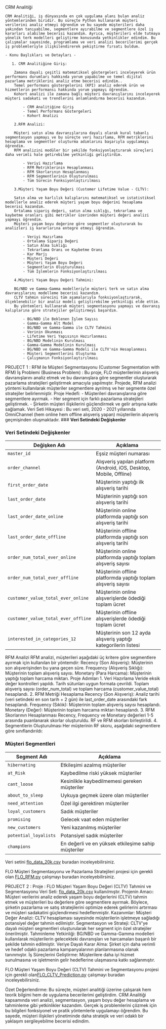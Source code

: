 
CRM Analitiği

    CRM Analitiği, iş dünyasında en çok uygulama alanı bulan analiz yöntemlerinden biridir. Bu süreçte Python kullanarak müşteri verilerini analiz etmeyi öğrendim ve bu sayede müşterileri daha yakından tanıyabilme, segmentlere ayırabilme ve segmentlere özel iş kararları alabilme becerisi kazandım. Ayrıca, müşterileri elde tutmaya yönelik terk modelleri geliştirme konusunda yetkinlikler edindim. Bu çalışmalar sayesinde, programlama ve veri analizi becerilerimi gerçek iş problemleriyle ilişkilendirerek pekiştirme fırsatı buldum.
    
    - Konu Başlıkları ve Detayları -

       1. CRM Analitiğine Giriş:

        Zamana dayalı çeşitli matematiksel göstergeleri inceleyerek ürün performans durumları hakkında yorum yapabilme ve temel dijital pazarlama metriklerini analiz etme becerisi edindim..
        Temel performans göstergelerini (KPI) analiz ederek ürün ve hizmetlerin performansı hakkında yorum yapmayı öğrendim.
        Kohort analizi ile zamana bağlı müşteri davranışlarını inceleyerek müşteri sadakati ve trendlerini anlamlandırma becerisi kazandım.
            
            - CRM Analitiğine Giriş
            - Temel Performans Göstergeleri
            - Kohort Analizi
    
        2.RFM Analizi:

        Müşteri satın alma davranışlarına dayalı olarak kural tabanlı segmentasyon yapmayı ve bu süreçte veri hazırlama, RFM metriklerini hesaplama ve segmentler oluşturma adımlarını başarıyla uygulamayı öğrendim.
        RFM analizini modüler bir şekilde fonksiyonlaştırarak süreçleri daha verimli hale getirebilme yetkinliği geliştirdim.

            - Veriyi Hazırlama
            - RFM Metriklerinin Hesaplanması
            - RFM Skorlarının Hesaplanması
            - RFM Segmentlerinin Oluşturulması
            - Tüm Sürecin Fonksiyonlaştırılması
    
        3.Müşteri Yaşam Boyu Değeri (Customer Lifetime Value - CLTV):

        Satın alma ve karlılık kalıplarını matematiksel ve istatistiksel modellerle analiz ederek müşteri yaşam boyu değerini hesaplama becerisi kazandım.
        Ortalama sipariş değeri, satın alma sıklığı, tekrarlama ve kaybetme oranları gibi metrikler üzerinden müşteri değeri analizi yapmayı öğrendim.
        Müşteri yaşam boyu değerine göre segmentler oluşturarak bu analizleri iş kararlarına entegre etmeyi öğrendim.

            - Veriyi Hazırlama
            - Ortalama Sipariş Değeri
            - Satın Alma Sıklığı
            - Tekrarlama Oranı ve Kaybetme Oranı
            - Kar Marjı
            - Müşteri Değeri
            - Müşteri Yaşam Boyu Değeri
            - Segmentlerin Oluşturulması
            - Tüm İşlemlerin Fonksiyonlaştırılması
    
        4.Müşteri Yaşam Boyu Değeri Tahmini:

        BG/NBD ve Gamma-Gamma modelleriyle müşteri terk ve satın alma davranışlarını modelleme becerisi kazandım.
        CLTV tahmin sürecini tüm aşamalarıyla fonksiyonlaştırarak, ölçeklenebilir bir analiz modeli geliştirebilme yetkinliği elde ettim.
        Bu yöntemleri kullanarak müşteri segmentasyonu yapmayı ve davranış kalıplarına göre stratejiler geliştirmeyi başardım.

            - BG/NBD ile Beklenen İşlem Sayısı
            - Gamma-Gamma Alt Model
            - BG/NBD ve Gamma-Gamma ile CLTV Tahmini
            - Verinin Okunması
            - Lifetime Veri Yapısının Hazırlanması
            - BG/NBD Modelinin Kurulması
            - Gamma-Gamma Modelinin Kurulması
            - BG/NBD ve Gamma-Gamma Modeli ile CLTV'nin Hesaplanması
            - Müşteri Segmentlerini Oluşturma
            - Çalışmanın Fonksiyonlaştırılması
    

PROJECT 1 :
    RFM ile Müşteri Segmentasyonu (Customer Segmentation with RFM)
        İş Problemi (Business Problem) :
            Bu proje, FLO müşterilerinin alışveriş davranışlarını analiz etmek ve bu davranışlara göre segmentler oluşturarak pazarlama stratejileri geliştirmek amacıyla yapılmıştır. Projede, RFM analizi yöntemi kullanılarak müşteriler segmentlere ayrılmış ve her segmente özel stratejiler belirlenmiştir.
        Proje Hedefi:
         - Müşterileri davranışlarına göre segmentlere ayırmak.
         - Her segment için farklı pazarlama stratejileri geliştirmek.
         - Şirketin müşteri ilişkilerini güçlendirmek ve gelir artışına katkı sağlamak.
        Veri Seti Hikayesi : 
            Bu veri seti, 2020 - 2021 yıllarında OmniChannel (hem online hem offline alışveriş yapan) müşterilerin alışveriş geçmişinden oluşmaktadır.
            ### **Veri Setindeki Değişkenler**
### **Veri Setindeki Değişkenler**

| **Değişken Adı**                  | **Açıklama**                                                                |
|-----------------------------------|-----------------------------------------------------------------------------|
| `master_id`                       | Eşsiz müşteri numarası                                                     |
| `order_channel`                   | Alışveriş yapılan platform (Android, iOS, Desktop, Mobile, Offline)        |
| `first_order_date`                | Müşterinin yaptığı ilk alışveriş tarihi                                    |
| `last_order_date`                 | Müşterinin yaptığı son alışveriş tarihi                                    |
| `last_order_date_online`          | Müşterinin online platformda yaptığı son alışveriş tarihi                  |
| `last_order_date_offline`         | Müşterinin offline platformda yaptığı son alışveriş tarihi                 |
| `order_num_total_ever_online`     | Müşterinin online platformda yaptığı toplam alışveriş sayısı               |
| `order_num_total_ever_offline`    | Müşterinin offline platformda yaptığı toplam alışveriş sayısı              |
| `customer_value_total_ever_online`| Müşterinin online alışverişlerde ödediği toplam ücret                      |
| `customer_value_total_ever_offline`| Müşterinin offline alışverişlerde ödediği toplam ücret                    |
| `interested_in_categories_12`    | Müşterinin son 12 ayda alışveriş yaptığı kategorilerin listesi             |

RFM Analizi
        RFM analizi, müşterileri aşağıdaki üç kritere göre segmentlere ayırmak için kullanılan bir yöntemdir:
        Recency (Son Alışveriş): Müşterinin son alışverişinden bu yana geçen süre.
        Frequency (Alışveriş Sıklığı): Müşterinin toplam alışveriş sayısı.
        Monetary (Para Harcama): Müşterinin yaptığı toplam harcama miktarı.
    Proje Adımları
     1. Veri Hazırlama
        Veride eksik değer kontrolleri yapıldı.
        Tarih sütunları uygun formata çevrildi.
        Toplam alışveriş sayısı (order_num_total) ve toplam harcama (customer_value_total) hesaplandı.
    2. RFM Metriği Hesaplama
        Recency (Son Alışveriş):
        Analiz tarihi (veri setindeki en son tarih + 2 gün) ile last_order_date arasındaki fark hesaplandı.
        Frequency (Sıklık):
        Müşterinin toplam alışveriş sayısı hesaplandı.
        Monetary (Değer):
        Müşterinin toplam harcama miktarı hesaplandı.
    3. RFM Skorlarının Hesaplanması
        Recency, Frequency ve Monetary değerleri 1-5 arasında puanlanarak skorlar oluşturuldu.
        RF ve RFM skorları birleştirildi.
    4. Segmentlerin Oluşturulması
        Her müşterinin RF skoru, aşağıdaki segmentlere göre sınıflandırıldı:
### **Müşteri Segmentleri**

| **Segment Adı**       | **Açıklama**                                    |
|------------------------|------------------------------------------------|
| `hibernating`         | Etkileşimi azalmış müşteriler                  |
| `at_Risk`             | Kaybedilme riski yüksek müşteriler             |
| `cant_loose`          | Kesinlikle kaybedilmemesi gereken müşteriler   |
| `about_to_sleep`      | Uykuya geçmek üzere olan müşteriler             |
| `need_attention`      | Özel ilgi gerektiren müşteriler                |
| `loyal_customers`     | Sadık müşteriler                               |
| `promising`           | Gelecek vaat eden müşteriler                   |
| `new_customers`       | Yeni kazanılmış müşteriler                     |
| `potential_loyalists` | Potansiyel sadık müşteriler                    |
| `champions`           | En değerli ve en yüksek etkileşime sahip müşteriler |

Veri setini [flo_data_20k.csv](https://github.com/BernaUzunoglu/Data_Scientist_and_AI/blob/main/CRMAnalysis/datasets/flo_data_20k.csv) buradan inceleyebilirsiniz.

FLO Müşteri Segmentasyonu ve Pazarlama Stratejileri projesi için gerekli olan [FLO_RFM.py](https://github.com/BernaUzunoglu/Data_Scientist_and_AI/blob/main/CRMAnalysis/FLO_RFM.py) çalışmayı buradan inceleyebilirsiniz.

PROJECT 2 :
    Proje : FLO Müşteri Yaşam Boyu Değeri (CLTV) Tahmini ve Segmentasyonu
    Veri Seti:  [flo_data_20k.csv](https://github.com/BernaUzunoglu/Data_Scientist_and_AI/blob/main/CRMAnalysis/datasets/flo_data_20k.csv) kullanılmıştır.
    Projenin Amacı:
        Müşteri verilerini analiz ederek yaşam boyu değerlerini (CLTV) tahmin etmek ve müşterileri bu değerlere göre segmentlere ayırmak. Böylece, şirketin pazarlama ve satış stratejilerini optimize ederek gelirlerini artırması ve müşteri sadakatini güçlendirmesi hedeflenmiştir.
    Kazanımlar:
        Müşteri Değer Analizi: CLTV hesaplaması sayesinde müşterilerin işletmeye sağladığı potansiyel değer tahmin edilmiştir.
        Segmentasyon ve Strateji: CLTV'ye dayalı müşteri segmentleri oluşturularak her segment için özel stratejiler önerilmiştir.
        Tahminleme Yetkinliği: BG/NBD ve Gamma-Gamma modelleri kullanılarak müşterilerin gelecekteki davranışları ve harcamaları başarılı bir şekilde tahmin edilmiştir.
        Veriye Dayalı Karar Alma: Şirket için daha verimli ve hedef odaklı pazarlama kampanyalarının planlanmasına olanak tanınmıştır.
        İş Süreçlerini Geliştirme: Müşterilere daha iyi hizmet sunulmasına ve işletmenin gelir hedeflerine ulaşmasına katkı sağlanmıştır.
  
FLO Müşteri Yaşam Boyu Değeri (CLTV) Tahmini ve Segmentasyonu projesi için gerekli olan[FLO_CLTV_Prediction.py](https://github.com/BernaUzunoglu/Data_Scientist_and_AI/blob/main/CRMAnalysis/FLO_CLTV_Prediction.py)  çalışmayı buradan inceleyebilirsiniz. 

Özet Değerlendirme:
    Bu süreçte, müşteri analitiği üzerine çalışarak hem teorik bilgimi hem de uygulama becerilerimi geliştirdim. CRM Analitiği kapsamında veri analizi, segmentasyon, yaşam boyu değer hesaplama ve tahminleme gibi yetkinlikler kazandım. Gerçek iş problemlerini çözmek için bu bilgileri fonksiyonel ve pratik yöntemlerle uygulamayı öğrendim. Bu sayede, müşteri ilişkileri yönetiminde daha stratejik ve veri odaklı bir yaklaşım sergileyebilme becerisi edindim.